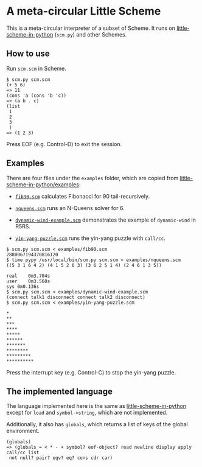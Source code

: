 # A meta-circular Little Scheme

This is a meta-circular interpreter of a subset of Scheme.
It runs on
[little-scheme-in-python](https://github.com/nukata/little-scheme-in-python)
(`scm.py`) and other Schemes.

## How to use

Run `scm.scm` in Scheme.

```
$ scm.py scm.scm
(+ 5 6)
=> 11
(cons 'a (cons 'b 'c))
=> (a b . c)
(list
 1
 2
 3
 )
=> (1 2 3)
```

Press EOF (e.g. Control-D) to exit the session.


## Examples

There are four files under the `examples` folder, which
are copied from 
[little-scheme-in-python/examples](https://github.com/nukata/little-scheme-in-python/tree/v1.1.0/examples):

- [`fib90.scm`](examples/fib90.scm)
  calculates Fibonacci for 90 tail-recursively.

- [`nqueens.scm`](examples/nqueens.scm)
  runs an N-Queens solver for 6.

- [`dynamic-wind-example.scm`](examples/dynamic-wind-example.scm)
  demonstrates the example of `dynamic-wind` in R5RS.

- [`yin-yang-puzzle.scm`](examples/yin-yang-puzzle.scm)
  runs the yin-yang puzzle with `call/cc`.

```
$ scm.py scm.scm < examples/fib90.scm 
2880067194370816120
$ time pypy /usr/local/bin/scm.py scm.scm < examples/nqueens.scm
((5 3 1 6 4 2) (4 1 5 2 6 3) (3 6 2 5 1 4) (2 4 6 1 3 5))

real	0m3.704s
user	0m3.560s
sys	0m0.136s
$ scm.py scm.scm < examples/dynamic-wind-example.scm 
(connect talk1 disconnect connect talk2 disconnect)
$ scm.py scm.scm < examples/yin-yang-puzzle.scm

*
**
***
****
*****
******
*******
********
*********
**********
```

Press the interrupt key (e.g. Control-C) to stop the yin-yang puzzle.


## The implemented language

The language implemented here is the same as
[little-scheme-in-python](https://github.com/nukata/little-scheme-in-python)
except for `load` and `symbol->string`, which are not implemented.

Additionally, it also has `globals`, which returns a list of keys of
the global environment.

```
(globals)
=> (globals = < * - + symbol? eof-object? read newline display apply call/cc list
 not null? pair? eqv? eq? cons cdr car)
```
